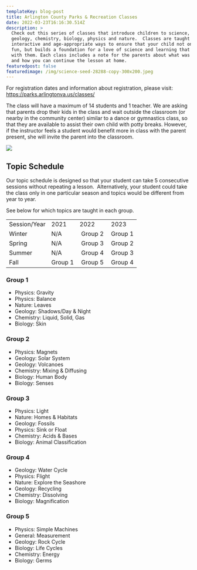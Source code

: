 ```yaml
---
templateKey: blog-post
title: Arlington County Parks & Recreation Classes
date: 2022-03-23T16:16:30.514Z
description: >
  Check out this series of classes that introduce children to science, including
  geology, chemistry, biology, physics and nature.  Classes are taught in fun,
  interactive and age-appropriate ways to ensure that your child not only has
  fun, but builds a foundation for a love of science and learning that grows
  with them. Each class includes a note for the parents about what was taught
  and how you can continue the lesson at home. 
featuredpost: false
featuredimage: /img/science-seed-28288-copy-300x200.jpeg
---
```

For registration dates and information about registration, please visit:
<https://parks.arlingtonva.us/classes/> 

The class will have a maximum of 14 students and 1 teacher.  We are asking that parents drop their kids in the class and wait outside the classroom (or nearby in the community center) similar to a dance or gymnastics class, so that they are available to assist their own child with potty breaks.  However, if the instructor feels a student would benefit more in class with the parent present, she will invite the parent into the classroom.

![](/img/science-seed-28288-copy-300x200.jpeg)

## Topic Schedule

Our topic schedule is designed so that your student can take 5 consecutive sessions without repeating a lesson.  Alternatively, your student could take the class only in one particular season and topics would be different from year to year.

See below for which topics are taught in each group.

|              |         |          |          |
| ------------ | ------- | -------- | -------- |
| Session/Year | 2021    | 2022     |  2023    |
| Winter       | N/A     |  Group 2 |  Group 1 |
| Spring       | N/A     |  Group 3 |  Group 2 |
| Summer       | N/A     |  Group 4 |  Group 3 |
| Fall         | Group 1 |  Group 5 |  Group 4 |

### Group 1

* Physics: Gravity
* Physics: Balance
* Nature: Leaves
* Geology: Shadows/Day & Night
* Chemistry: Liquid, Solid, Gas
* Biology: Skin

### Group 2

* Physics: Magnets
* Geology: Solar System
* Geology: Volcanoes
* Chemistry: Mixing & Diffusing
* Biology: Human Body
* Biology: Senses

### Group 3

* Physics: Light
* Nature: Homes & Habitats
* Geology: Fossils
* Physics: Sink or Float
* Chemistry: Acids & Bases
* Biology: Animal Classification

### Group 4

* Geology: Water Cycle
* Physics: Flight
* Nature: Explore the Seashore
* Geology: Recycling
* Chemistry: Dissolving
* Biology: Magnification

### Group 5

* Physics: Simple Machines
* General: Measurement
* Geology: Rock Cycle
* Biology: Life Cycles
* Chemistry: Energy
* Biology: Germs